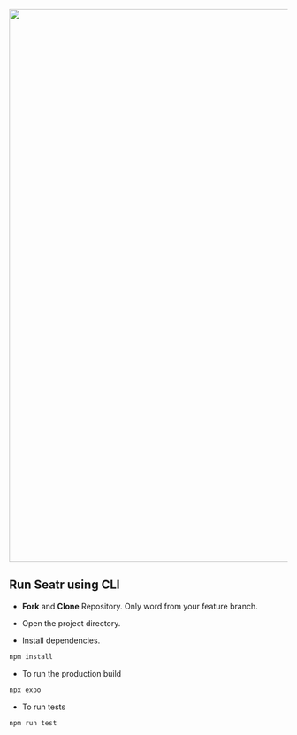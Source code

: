  <p align="center">
  <img width="1000" src="./assets/seatr-app-logo.png">
</p>

## Run Seatr using CLI

- **Fork** and **Clone** Repository. Only word from your feature branch.

- Open the project directory.
- Install dependencies.

```bash
npm install
```

- To run the production build

```bash
npx expo
```

- To run tests

```bash
npm run test
```